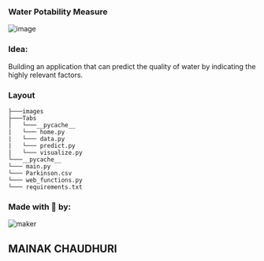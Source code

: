### Water Potability Measure

![image](https://github.com/MainakRepositor/Water-Potability/assets/64016811/353dac9c-04c2-4d99-82ea-c117475cbf4d)

### Idea: 
Building an application that can predict the quality of water by indicating the highly relevant factors. 

### Layout

```
├───images
├───Tabs
│   └───__pycache__
|   └─── home.py
|   └─── data.py
|   └─── predict.py
|   └─── visualize.py
└───__pycache__
└─── main.py
└─── Parkinson.csv
└─── web_functions.py
└─── requirements.txt

```



### Made with 💙 by:
![maker](https://user-images.githubusercontent.com/64016811/198821378-09bf5224-a537-4154-9df9-d9b29da95af7.jpg)

## MAINAK CHAUDHURI

